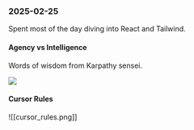 ### 2025-02-25
Spent most of the day diving into React and Tailwind.

#### Agency vs Intelligence
Words of wisdom from Karpathy sensei.

![](https://x.com/karpathy/status/1894099637218545984)

#### Cursor Rules


![[cursor_rules.png]]